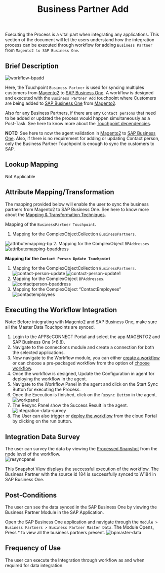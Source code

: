 ﻿---
title: "Business Partner Add"
toc: true
tag: developers
category: "Integration"
menus: 
    sapbmagentointegration:
        icon: fa fa-wpexplorer            
        title: "Business Partner Add"
        identifier: sapbmage2integration
---

Executing the Process is a vital part when integrating any applications. This section of the document will let the users understand 
how the integration process can be executed through workflow for adding `Business Partner` from `Magento2 to SAP Business One`.

## Brief Description

![workflow-bpadd](/staticfiles/integration/media/workflow-bpadd.png)

Here, the Touchpoint `Business Partner` is used for syncing multiples customers from [Magento2](/connectors/Magento2/) to [SAP Business One](/connectors/Sap-Business-One/). 
A workflow is designed and executed with the `Business Partner Add` touchpoint where Customers are being added to [SAP Business One]() from [Magento2]().

Also for any Business Partners, if there are any `Contact persons` that need to be added or updated the process would happen simultaneously as a Post-Task. 
See here to know more about the [Touchpoint dependencies](/transformation/handling-dependent-data/).

**NOTE:** See here to now the agent validation in [Magento2](/connectors/Magento2/#configure-the-magento-application-in-the-agent) to [SAP Business One](/connectors/Sap-Business-One/#configure-the-sap-business-one-application-in-the-agent). Also, if there is no requirement 
for adding or updating Contact person, only the Business Partner Touchpoint is enough to sync the customers to SAP.

## Lookup Mapping

Not Applicable


## Attribute Mapping/Transformation

The mapping provided below will enable the user to sync the business partners from Magento2 to SAP Business One. 
See here to know more about the [Mapping & Transformation Techniques](/transformation/understanding-attribute-mapping/).

Mapping of the `BusinessPartner Touchpoint`.

1.	Mapping for the ComplexObjectCollection `BusinessPartners`.

![attributemapping-bp](/staticfiles/integration/media/attributemapping-bp.png)
2.  Mapping for the ComplexObject `BPAddresses`
![attributemapping-bpaddress](/staticfiles/integration/media/attributemapping-bpaddress.png)

**Mapping for the `Contact Person Update Touchpoint`**
1.	Mapping for the ComplexObjectCollection `BusinessPartners`.
![contact-person-update](/staticfiles/integration/media/contact-person-update.png)
![contact-person-update1](/staticfiles/integration/media/contact-person-update1.png)
2.	Mapping for the ComplexObject `BPAddresses`.
![contactperson-bpaddress](/staticfiles/integration/media/contactperson-bpaddress.png)
3.  Mapping for the ComplexObject “ContactEmployees”
![contactemployees](/staticfiles/integration/media/contactemployees.png)

## Executing the Workflow Integration

Note: Before integrating with Magento2 and SAP Business One, make sure all the Master Data Touchpoints are synced.

1.	Login to the APPSeCONNECT Portal and select the app MAGENTO2 and SAP Business One (≥8.8).
2.	Navigate to the connections module and create a connection for both the selected applications.	
3.	Now navigate to the Workflow module, you can either [create a workflow](/workflow/steps-to-create-your-first-workflow/) or can choose a pre-packaged workflow from the option of [choose workflow](/workflow/steps-to-choose-your-workflow/).
4.	Once the workflow is designed, Update the Configuration in agent for deploying the workflow in the agent.
5.	Navigate to the Workflow Panel in the agent and click on the Start Sync Button for executing the Process.               
6.	Once the Execution is finished, click on the `Resync Button` in the agent.                                    
![workpanel](/staticfiles/integration/media/workpanel.png)
7.  The Resync Panel show the Success Result in the agent.            
![integration-data-survey](/staticfiles/integration/media/integration-data-survey.png)
8.  The User can also trigger or [deploy the workflow](/workflow/deploying-and-executing/) from the cloud Portal by clicking on the run button.

## Integration Data Survey

The user can survey the data by viewing the [Processed Snapshot](/workflow/list-of-snapshot/)  from the node level of the workflow.      
![resyncpanel](/staticfiles/integration/media/resyncpanel.png)

This Snapshot View displays the successful execution of the workflow. The Business Partner with the source id 184 is successfully synced
to W184 in SAP Business One.

## Post-Conditions

The user can see the data synced in the SAP Business One by viewing the Business Partner Module in the SAP Application.

Open the SAP Business One application and navigate through the `Module > Business Partners > Business Partner Master Data`. 
The Module Opens, Press * to view all the business partners present.
![bpmaster-data](/staticfiles/integration/media/bpmaster-data.png)

## Frequency of Use

The user can execute the Integration through workflow as and when required for data integration. 
